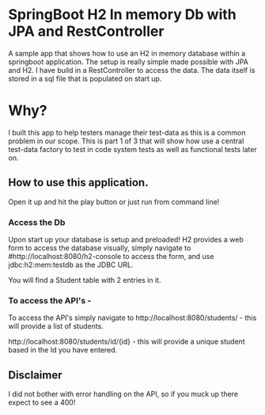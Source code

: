 # SpringBoot H2 In memory Db with JPA and RestController

A sample app that shows how to use an H2 in memory database within a springboot application. 
The setup is really simple made possible with JPA and H2.
I have build in a RestController to access the data.
The data itself is stored in a sql file that is populated on start up.

# Why?
I built this app to help testers manage their test-data as this is a common problem in our scope. 
This is part 1 of 3 that will show how use a central test-data factory to test in code system tests as well as functional tests later on.

## How to use this application.

Open it up and hit the play button or just run from command line! 

### Access the Db
Upon start up your database is setup and preloaded!
H2 provides a web form to access the database visually, simply navigate to #http://localhost:8080/h2-console to access the form,
and use jdbc:h2:mem:testdb as the JDBC URL.

You will find a Student table with 2 entries in it.

### To access the API's - 
To access the API's simply navigate to 
http://localhost:8080/students/ - this will provide a list of students.

http://localhost:8080/students/id/{id} - this will provide a unique student based in the Id you have entered.

## Disclaimer
I did not bother with error handling on the API, so if you muck up there expect to see a 400!
